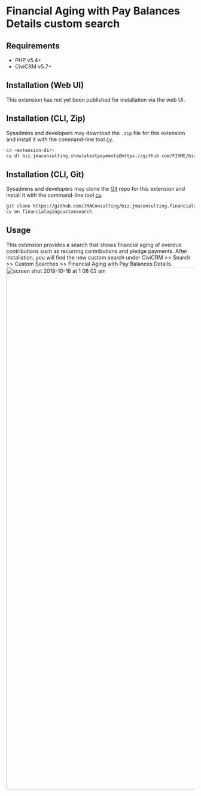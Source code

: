 # Financial Aging with Pay Balances Details custom search

## Requirements

* PHP v5.4+
* CiviCRM v5.7+

## Installation (Web UI)

This extension has not yet been published for installation via the web UI.

## Installation (CLI, Zip)

Sysadmins and developers may download the `.zip` file for this extension and
install it with the command-line tool [cv](https://github.com/civicrm/cv).

```bash
cd <extension-dir>
cv dl biz.jmaconsulting.showlatestpayments@https://github.com/FIXME/biz.jmaconsulting.financialagingcustomsearch/archive/master.zip
```

## Installation (CLI, Git)

Sysadmins and developers may clone the [Git](https://en.wikipedia.org/wiki/Git) repo for this extension and
install it with the command-line tool [cv](https://github.com/civicrm/cv).

```bash
git clone https://github.com/JMAConsulting/biz.jmaconsulting.financialagingcustomsearch.git
cv en financialagingcustomsearch
```

## Usage

This extension provides a search that shows financial aging of overdue contributions such as recurring contributions and pledge payments.
After installation, you will find the new custom search under CiviCRM >> Search >> Custom Searches >> Financial Aging with Pay Balances
Details.
<img width="1399" alt="screen shot 2018-10-16 at 1 08 02 am" src="https://user-images.githubusercontent.com/3735621/46973850-092d1000-d0e0-11e8-92d2-e9d2d67491c1.png">
